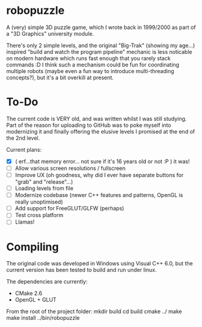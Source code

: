 robopuzzle
==============
A (very) simple 3D puzzle game, which I wrote back in 1999/2000 as part of a "3D Graphics" university module.

There's only 2 simple levels, and the original "Big-Trak" (showing my age...) inspired "build and watch the program pipeline" mechanic is less noticable on modern hardware which runs fast enough that you rarely stack commands :D
I think such a mechanism could be fun for coordinating multiple robots (maybe even a fun way to introduce multi-threading concepts?), but it's a bit overkill at present.

# To-Do
The current code is VERY old, and was written whilst I was still studying. 
Part of the reason for uploading to GitHub was to poke myself into modernizing it and finally offering the elusive levels I promised at the end of the 2nd level.

Current plans:
- [x] ( erf...that memory error... not sure if it's 16 years old or not :P ) it was!
- [ ] Allow various screen resolutions / fullscreen
- [ ] Improve UX (oh goodness, why did I ever have separate buttons for "grab" and "release"...)
- [ ] Loading levels from file
- [ ] Modernize codebase (newer C++ features and patterns, OpenGL is really unoptimised)
- [ ] Add support for FreeGLUT/GLFW (perhaps)
- [ ] Test cross platform
- [ ] Llamas!

# Compiling
The original code was developed in Windows using Visual C++ 6.0, but the current version has been tested to build and run under linux.

The dependencies are currently:
- CMake 2.6
- OpenGL + GLUT

From the root of the project folder:
mkdir build
cd build
cmake ../
make
make install 
../bin/robopuzzle
